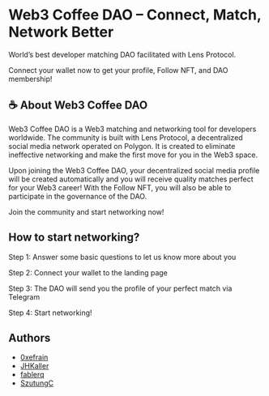 
# Web3 Coffee DAO – Connect, Match, Network Better

World’s best developer matching DAO facilitated with Lens Protocol.

Connect your wallet now to get your profile, Follow NFT, and DAO membership!



## ☕ About Web3 Coffee DAO
Web3 Coffee DAO is a Web3 matching and networking tool for developers worldwide. The community is built with Lens Protocol, a decentralized social media network operated on Polygon. It is created to eliminate ineffective networking and make the first move for you in the Web3 space.

Upon joining the Web3 Coffee DAO, your decentralized social media profile will be created automatically and you will receive quality matches perfect for your Web3 career! With the Follow NFT, you will also be able to participate in the governance of the DAO.

Join the community and start networking now!


## How to start networking?
Step 1: Answer some basic questions to let us know more about you

Step 2: Connect your wallet to the landing page

Step 3: The DAO will send you the profile of your perfect match via Telegram

Step 4: Start networking!

## Authors

- [0xefrain](https://www.github.com/octokatherine)
- [JHKaller](https://github.com/JHKaller)
- [fablerq](https://github.com/fablerq)
- [SzutungC](https://github.com/SzutungC)
